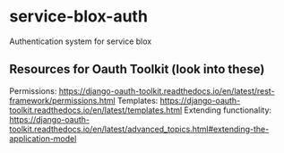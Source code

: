 # service-blox-auth
Authentication system for service blox

## Resources for Oauth Toolkit (look into these)
Permissions: https://django-oauth-toolkit.readthedocs.io/en/latest/rest-framework/permissions.html
Templates: https://django-oauth-toolkit.readthedocs.io/en/latest/templates.html
Extending functionality: https://django-oauth-toolkit.readthedocs.io/en/latest/advanced_topics.html#extending-the-application-model
